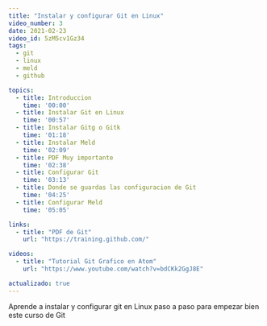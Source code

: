 ```yaml
---
title: "Instalar y configurar Git en Linux"
video_number: 3
date: 2021-02-23
video_id: 5zM5cv1Gz34
tags:
  - git
  - linux
  - meld
  - github

topics:
  - title: Introduccion
    time: '00:00'
  - title: Instalar Git en Linux
    time: '00:57'
  - title: Instalar Gitg o Gitk
    time: '01:18'
  - title: Instalar Meld
    time: '02:09'
  - title: PDF Muy importante
    time: '02:38'
  - title: Configurar Git
    time: '03:13'
  - title: Donde se guardas las configuracion de Git
    time: '04:25'    
  - title: Configurar Meld
    time: '05:05'

links:
  - title: "PDF de Git"
    url: "https://training.github.com/"

videos:
  - title: "Tutorial Git Grafico en Atom"
    url: "https://www.youtube.com/watch?v=bdCKk2GgJ8E"

actualizado: true
---
```


Aprende a instalar y configurar git en Linux paso a paso para empezar bien este curso de Git
